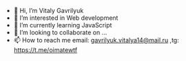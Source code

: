 - 👋 Hi, I’m Vitaly Gavrilyuk
- 👀 I’m interested in Web development
- 🌱 I’m currently learning JavaScript
- 💞️ I’m looking to collaborate on ...
- 📫 How to reach me email: gavrilyuk.vitalya14@mail.ru ,tg: https://t.me/oimatewtf
